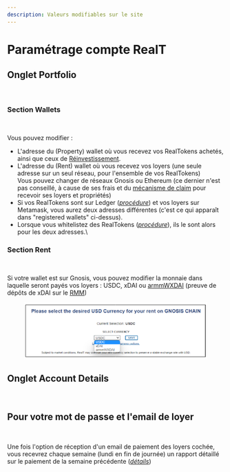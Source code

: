 ```yaml
---
description: Valeurs modifiables sur le site
---
```


# Paramétrage compte RealT

## Onglet Portfolio

<figure><img src="../.gitbook/assets/image (79).png" alt=""><figcaption></figcaption></figure>

### Section Wallets

<figure><img src="../.gitbook/assets/image (26) (1).png" alt=""><figcaption></figcaption></figure>

Vous pouvez modifier :

* L'adresse du (Property) wallet où vous recevez vos RealTokens achetés, ainsi que ceux de [Réinvestissement](maison-de-reinvestissement.md).
* L'adresse du (Rent) wallet où vous recevez vos loyers (une seule adresse sur un seul réseau, pour l'ensemble de vos RealTokens)\
  Vous pouvez changer de réseaux Gnosis ou Ethereum (ce dernier n'est pas conseillé, à cause de ses frais et du [mécanisme de claim](rapport-hebdo-des-loyers/sur-ethereum.md) pour recevoir ses loyers et propriétés)
* Si vos RealTokens sont sur Ledger ([_procédure_](../securite/passer-vos-realtokens-sur-ledger.md)) et vos loyers sur Metamask, vous aurez deux adresses différentes (c'est ce qui apparaît dans "registered wallets" ci-dessus).
* Lorsque vous whitelistez des RealTokens ([_procédure_](procedure-de-whitelisting.md)), ils le sont alors pour les deux adresses.\\

### Section Rent

<figure><img src="../.gitbook/assets/image (63).png" alt=""><figcaption></figcaption></figure>

Si votre wallet est sur Gnosis, vous pouvez modifier la monnaie dans laquelle seront payés vos loyers : USDC, xDAI  ou [armmWXDAI](../defi-realt/rmm/larmmwxdai.md) (preuve de dépôts de xDAI sur le [RMM](../defi-realt/rmm/))

<figure><img src="../.gitbook/assets/image (1) (4).png" alt=""><figcaption></figcaption></figure>

## Onglet Account Details

<figure><img src="../.gitbook/assets/image (26).png" alt=""><figcaption></figcaption></figure>

## Pour votre mot de passe et l'email de loyer

<figure><img src="../.gitbook/assets/image (106).png" alt=""><figcaption></figcaption></figure>

Une fois l'option de réception d'un email de paiement des loyers cochée, vous recevrez chaque semaine (lundi en fin de journée) un rapport détaillé sur le paiement de la semaine précédente ([_détail_](rapport-hebdo-des-loyers/)[_s_](rapport-hebdo-des-loyers/))
